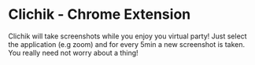# Clichik - Chrome Extension

Clichik will take screenshots while you enjoy you virtual party! Just select the application (e.g zoom) and for every 5min a new screenshot is taken. You really need not worry about a thing!
